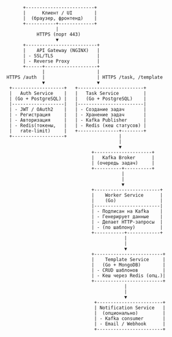                     +-------------------------+
                     |      Клиент / UI        |
                     |  (браузер, фронтенд)    |
                     +-----------+-------------+
                                 |
                          HTTPS (порт 443)
                                 ▼
                     +--------------------------+
                     |    API Gateway (NGINX)   |
                     | - SSL/TLS                |
                     | - Reverse Proxy          |
                     +------+-------------------+
                            |                   |
               HTTPS /auth  |                   | HTTPS /task, /template
                            ▼                   ▼
                +-------------------+   +------------------------+
                |   Auth Service    |   |   Task Service         |
                | (Go + PostgreSQL) |   |   (Go + PostgreSQL)    |
                |-------------------|   |------------------------|
                | - JWT / OAuth2    |   | - Создание задач       |
                | - Регистрация     |   | - Хранение задач       |
                | - Авторизация     |   | - Kafka Publisher      |
                | - Redis(токены,   |   | - Redis (кеш статусов) |
                |   rate-limit)     |   +---------------+--------+
                +-------------------+                   |
                                                        |
                                                        ▼
                                              +---------------------+
                                              |   Kafka Broker      |
                                              | (очередь задач)     |
                                              +----------+----------+
                                                         |
                                                         |
                                                         ▼
                                              +------------------------+
                                              |    Worker Service      |
                                              |    (Go)                |
                                              |------------------------|
                                              | - Подписан на Kafka    |
                                              | - Генерирует данные    |
                                              | - Делает HTTP-запросы  |
                                              | - (по шаблону)         |
                                              +-----------+------------+
                                                          |
                                                          |
                                                          ▼
                                              +-------------------------+
                                              |    Template Service     |
                                              |   (Go + MongoDB)        |
                                              | - CRUD шаблонов         |
                                              | - Кеш через Redis (опц.)|
                                              +-------------------------+
                                                          |
                                                          |
                                                          ▼
                                               +------------------------+
                                               | Notification Service   |
                                               |  (опционально)         |
                                               | - Kafka consumer       |
                                               | - Email / Webhook      |
                                               +------------------------+

